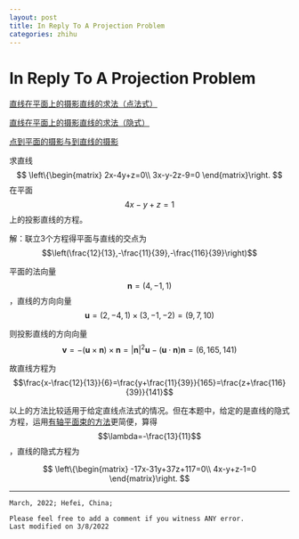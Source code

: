 ```yaml
---
layout: post
title: In Reply To A Projection Problem
categories: zhihu
---
```


# In Reply To A Projection Problem

[直线在平面上的摄影直线的求法（点法式）](https://www.zhihu.com/question/54139298/answer/2372811421)

[直线在平面上的摄影直线的求法（隐式）](https://www.zhihu.com/question/54139298/answer/1141428282)

[点到平面的摄影与到直线的摄影](https://www.zhihu.com/question/301830492/answer/2122446563)

求直线
$$
\left\{\begin{matrix}
2x-4y+z=0\\
3x-y-2z-9=0
\end{matrix}\right.
$$
在平面 $$4x-y+z=1$$ 上的投影直线的方程。

解：联立3个方程得平面与直线的交点为 $$\left(\frac{12}{13},-\frac{11}{39},-\frac{116}{39}\right)$$

平面的法向量 $$\bm{n}=\left(4,-1,1\right)$$，直线的方向向量 $$\bm{u}=\left(2,-4,1\right)\times\left(3,-1,-2\right)=\left(9,7,10\right)$$

则投影直线的方向向量 $$\bm{v}=-\left(\bm{u}\times\bm{n}\right)\times\bm{n}=\lvert\bm{n}\rvert^2\bm{u}-\left(\bm{u}\cdot\bm{n}\right)\bm{n}=\left(6,165,141\right)$$

故直线方程为 $$\frac{x-\frac{12}{13}}{6}=\frac{y+\frac{11}{39}}{165}=\frac{z+\frac{116}{39}}{141}$$

以上的方法比较适用于给定直线点法式的情况。但在本题中，给定的是直线的隐式方程，运用[有轴平面束的方法](https://www.zhihu.com/question/54139298/answer/1141428282)更简便，算得 $$\lambda=-\frac{13}{11}$$，直线的隐式方程为

$$
\left\{\begin{matrix}
-17x-31y+37z+117=0\\
4x-y+z-1=0
\end{matrix}\right.
$$

---

```text
March, 2022; Hefei, China;

Please feel free to add a comment if you witness ANY error.
Last modified on 3/8/2022
```
